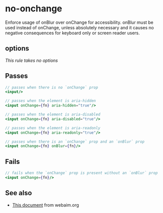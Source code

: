 # no-onchange

Enforce usage of onBlur over onChange for accessibility. onBlur must be used
instead of onChange, unless absolutely necessary and it causes no negative
consequences for keyboard only or screen reader users.


## options

*This rule takes no options*

## Passes

```jsx harmony
// passes when there is no `onChange` prop
<input/>

// passes when the element is aria-hidden
<input onChange={fn} aria-hidden="true"/>

// passes when the element is aria-disabled
<input onChange={fn} aria-disabled="true"/>

// passes when the element is aria-readonly
<input onChange={fn} aria-readonly="true"/>

// passes when there is an `onChange` prop and an `onBlur` prop
<input onChange={fn} onBlur={fn}/>
```

## Fails

```jsx harmony
// fails when the `onChange` prop is present without an `onBlur` prop
<input onChange={fn}/>
```

## See also

 - [This document](http://webaim.org/techniques/javascript/eventhandlers#onchange) from webaim.org

